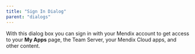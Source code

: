 ```yaml
---
title: "Sign In Dialog"
parent: "dialogs"
---
```

With this dialog box you can sign in with your Mendix account to get access to your **My Apps** page, the Team Server, your Mendix Cloud apps, and other content.
